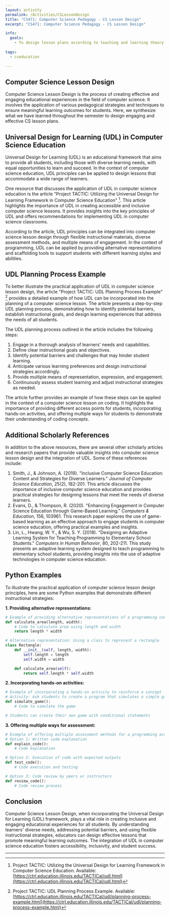 ```yaml
---
layout: activity
permalink: /Activities/CSLessonDesign
title: "CS471: Computer Science Pedagogy - CS Lesson Design"
excerpt: "CS471: Computer Science Pedagogy - CS Lesson Design"

info:
  goals: 
    - To design lesson plans according to teaching and learning theory for the CS classroom
        
tags:
  - cseducation
  
---
```


## Computer Science Lesson Design

Computer Science Lesson Design is the process of creating effective and engaging educational experiences in the field of computer science. It involves the application of various pedagogical strategies and techniques to ensure meaningful learning outcomes for students. Here, we synthesize what we have learned throughout the semester to design engaging and effective CS lesson plans.

## Universal Design for Learning (UDL) in Computer Science Education

Universal Design for Learning (UDL) is an educational framework that aims to provide all students, including those with diverse learning needs, with equal opportunities to learn and succeed. In the context of computer science education, UDL principles can be applied to design lessons that accommodate a wide range of learners.

One resource that discusses the application of UDL in computer science education is the article "Project TACTIC: Utilizing the Universal Design for Learning Framework in Computer Science Education" [^1^]. This article highlights the importance of UDL in creating accessible and inclusive computer science lessons. It provides insights into the key principles of UDL and offers recommendations for implementing UDL in computer science classrooms.

According to the article, UDL principles can be integrated into computer science lesson design through flexible instructional materials, diverse assessment methods, and multiple means of engagement. In the context of programming, UDL can be applied by providing alternative representations and scaffolding tools to support students with different learning styles and abilities.

## UDL Planning Process Example

To better illustrate the practical application of UDL in computer science lesson design, the article "Project TACTIC: UDL Planning Process Example" [^2^] provides a detailed example of how UDL can be incorporated into the planning of a computer science lesson. The article presents a step-by-step UDL planning process, demonstrating how to identify potential barriers, establish instructional goals, and design learning experiences that address the needs of all students.

The UDL planning process outlined in the article includes the following steps:

1. Engage in a thorough analysis of learners' needs and capabilities.
2. Define clear instructional goals and objectives.
3. Identify potential barriers and challenges that may hinder student learning.
4. Anticipate various learning preferences and design instructional strategies accordingly.
5. Provide multiple means of representation, expression, and engagement.
6. Continuously assess student learning and adjust instructional strategies as needed.

The article further provides an example of how these steps can be applied in the context of a computer science lesson on coding. It highlights the importance of providing different access points for students, incorporating hands-on activities, and offering multiple ways for students to demonstrate their understanding of coding concepts.

## Additional Scholarly References

In addition to the above resources, there are several other scholarly articles and research papers that provide valuable insights into computer science lesson design and the integration of UDL. Some of these references include:

1. Smith, J., & Johnson, A. (2019). "Inclusive Computer Science Education: Content and Strategies for Diverse Learners." *Journal of Computer Science Education*, 25(2), 182-201. This article discusses the importance of inclusive computer science education and provides practical strategies for designing lessons that meet the needs of diverse learners.
2. Evans, D., & Thompson, R. (2020). "Enhancing Engagement in Computer Science Education through Game-Based Learning." *Computers & Education*, 156, 103961. This research paper explores the use of game-based learning as an effective approach to engage students in computer science education, offering practical examples and insights.
3. Lin, L., Hwang, W. Y., & Wu, S. Y. (2018). "Designing an Adaptive Learning System for Teaching Programming to Elementary School Students." *Computers in Human Behavior*, 80, 202-211. This study presents an adaptive learning system designed to teach programming to elementary school students, providing insights into the use of adaptive technologies in computer science education.

## Python Examples

To illustrate the practical application of computer science lesson design principles, here are some Python examples that demonstrate different instructional strategies:

**1. Providing alternative representations:**
```python
# Example of providing alternative representations of a programming concept
def calculate_area(length, width):
    # Code to calculate area using length and width
    return length * width

# Alternative representation: Using a class to represent a rectangle
class Rectangle:
    def __init__(self, length, width):
        self.length = length
        self.width = width

    def calculate_area(self):
        return self.length * self.width
```

**2. Incorporating hands-on activities:**
```python
# Example of incorporating a hands-on activity to reinforce a concept
# Activity: Ask students to create a program that simulates a simple game using conditional statements
def simulate_game():
    # Code to simulate the game

# Students can create their own game with conditional statements
```

**3. Offering multiple ways for assessment:**
```python
# Example of offering multiple assessment methods for a programming assignment
# Option 1: Written code explanation
def explain_code():
    # Code explanation

# Option 2: Execution of code with expected outputs
def test_code():
    # Code execution and testing

# Option 3: Code review by peers or instructors
def review_code():
    # Code review process
```

## Conclusion

Computer Science Lesson Design, when incorporating the Universal Design for Learning (UDL) framework, plays a vital role in creating inclusive and engaging educational experiences for all students. By understanding learners' diverse needs, addressing potential barriers, and using flexible instructional strategies, educators can design effective lessons that promote meaningful learning outcomes. The integration of UDL in computer science education fosters accessibility, inclusivity, and student success.

---

[^1^]: Project TACTIC: Utilizing the Universal Design for Learning Framework in Computer Science Education. Available: [https://ctrl.education.illinois.edu/TACTICal/udl.html](https://ctrl.education.illinois.edu/TACTICal/udl.html)
[^2^]: Project TACTIC: UDL Planning Process Example. Available: [https://ctrl.education.illinois.edu/TACTICal/udl/planning-process-example.html](https://ctrl.education.illinois.edu/TACTICal/udl/planning-process-example.html)